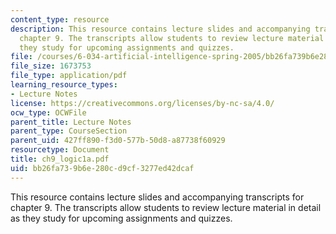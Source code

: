 ```yaml
---
content_type: resource
description: This resource contains lecture slides and accompanying transcripts for
  chapter 9. The transcripts allow students to review lecture material in detail as
  they study for upcoming assignments and quizzes.
file: /courses/6-034-artificial-intelligence-spring-2005/bb26fa739b6e280cd9cf3277ed42dcaf_ch9_logic1a.pdf
file_size: 1673753
file_type: application/pdf
learning_resource_types:
- Lecture Notes
license: https://creativecommons.org/licenses/by-nc-sa/4.0/
ocw_type: OCWFile
parent_title: Lecture Notes
parent_type: CourseSection
parent_uid: 427ff890-f3d0-577b-50d8-a87738f60929
resourcetype: Document
title: ch9_logic1a.pdf
uid: bb26fa73-9b6e-280c-d9cf-3277ed42dcaf
---
```

This resource contains lecture slides and accompanying transcripts for chapter 9. The transcripts allow students to review lecture material in detail as they study for upcoming assignments and quizzes.